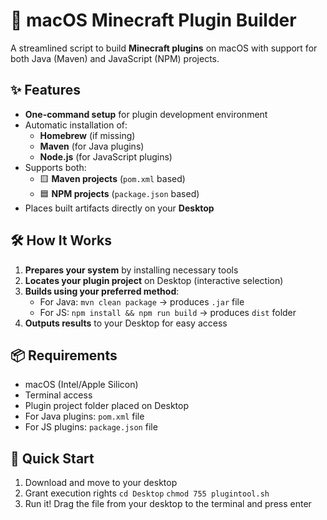# 🍎 macOS Minecraft Plugin Builder

A streamlined script to build **Minecraft plugins** on macOS with support for both Java (Maven) and JavaScript (NPM) projects.

## ✨ Features

- **One-command setup** for plugin development environment
- Automatic installation of:
  - **Homebrew** (if missing)
  - **Maven** (for Java plugins)
  - **Node.js** (for JavaScript plugins)
- Supports both:
  - 🟨 **Maven projects** (`pom.xml` based)
  - 🟦 **NPM projects** (`package.json` based)
- Places built artifacts directly on your **Desktop**

## 🛠️ How It Works

1. **Prepares your system** by installing necessary tools
2. **Locates your plugin project** on Desktop (interactive selection)
3. **Builds using your preferred method**:
   - For Java: `mvn clean package` → produces `.jar` file
   - For JS: `npm install && npm run build` → produces `dist` folder
4. **Outputs results** to your Desktop for easy access

## 📦 Requirements

- macOS (Intel/Apple Silicon)
- Terminal access
- Plugin project folder placed on Desktop
- For Java plugins: `pom.xml` file
- For JS plugins: `package.json` file

## 🚀 Quick Start

1. Download and move to your desktop
2. Grant execution rights
`cd Desktop`
`chmod 755 plugintool.sh`
3. Run it! Drag the file from your desktop to the terminal and press enter

